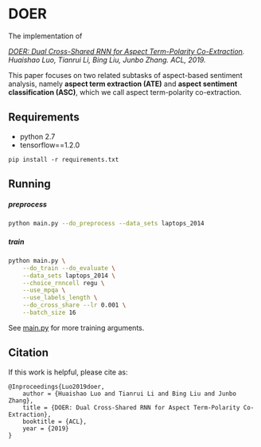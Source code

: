 # DOER

The implementation of 

*[DOER: Dual Cross-Shared RNN for Aspect Term-Polarity Co-Extraction](https://arxiv.org/pdf/1906.01794.pdf). 
Huaishao Luo, Tianrui Li, Bing Liu, Junbo Zhang. ACL, 2019.*

This paper focuses on two related subtasks of aspect-based sentiment analysis, namely **aspect term extraction (ATE)** 
and **aspect sentiment classification (ASC)**, which we call aspect term-polarity co-extraction.

## Requirements

* python 2.7
* tensorflow==1.2.0

```
pip install -r requirements.txt
```

## Running

##### preprocess

```sh
python main.py --do_preprocess --data_sets laptops_2014
```

##### train

```sh
python main.py \
    --do_train --do_evaluate \
    --data_sets laptops_2014 \
    --choice_rnncell regu \
    --use_mpqa \
    --use_labels_length \
    --do_cross_share --lr 0.001 \
    --batch_size 16
```

See [main.py](./main.py) for more training arguments.

## Citation

If this work is helpful, please cite as:

```
@Inproceedings{Luo2019doer,
    author = {Huaishao Luo and Tianrui Li and Bing Liu and Junbo Zhang},
    title = {DOER: Dual Cross-Shared RNN for Aspect Term-Polarity Co-Extraction},
    booktitle = {ACL},
    year = {2019}
}
```
